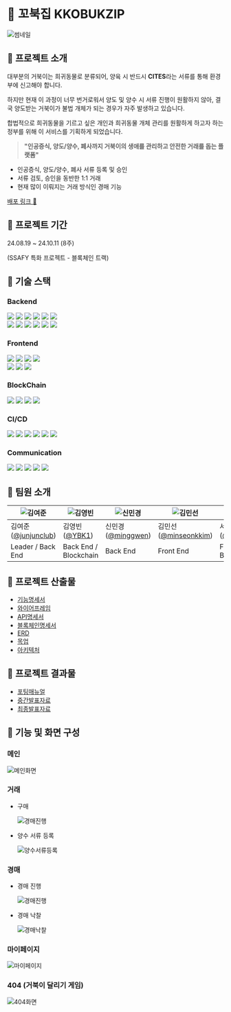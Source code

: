 # 🐢 꼬북집 KKOBUKZIP

![썸네일](./docs/assets/thumbnail.PNG)

## 💚 프로젝트 소개

대부분의 거북이는 희귀동물로 분류되어, 양육 시 반드시 <b>CITES</b>라는 서류를 통해 환경부에 신고해야 합니다.

하지만 현재 이 과정이 너무 번거로워서 양도 및 양수 시 서류 진행이 원활하지 않아, 결국 양도받는 거북이가 불법 개체가 되는 경우가 자주 발생하고 있습니다.

합법적으로 희귀동물을 기르고 싶은 개인과 희귀동물 개체 관리를 원활하게 하고자 하는 정부를 위해 이 서비스를 기획하게 되었습니다.

> **"인공증식, 양도/양수, 폐사까지 거북이의 생애를 관리하고 안전한 거래를 돕는 플랫폼"**

- 인공증식, 양도/양수, 폐사 서류 등록 및 승인
- 서류 검토, 승인을 동반한 1:1 거래
- 현재 많이 이뤄지는 거래 방식인 경매 기능

[배포 링크 🔗](https://j11c107.p.ssafy.io/)

## 💚 프로젝트 기간

24.08.19 ~ 24.10.11 (8주)

(SSAFY 특화 프로젝트 - 블록체인 트랙)

## 💚 기술 스택

### **Backend**

<img src="https://img.shields.io/badge/IntelliJ IDEA-000000?style=for-the-badge&logo=IntelliJ IDEA&logoColor=white"> <img src="https://img.shields.io/badge/SpringBoot_3.3.1-6DB33F?style=for-the-badge&logo=Spring Boot&logoColor=white"> <img src="https://img.shields.io/badge/Spring Data JPA-6DB33F?style=for-the-badge&logo=&logoColor=white"> <img src="https://img.shields.io/badge/Spring Security-6DB33F?style=for-the-badge&logo=Spring Security&logoColor=white"> <img src="https://img.shields.io/badge/Spring Cloud-6DB33F?style=for-the-badge&logo=Spring Colud&logoColor=white"> <img src="https://img.shields.io/badge/Spring Batch-6DB33F?style=for-the-badge&logo=&logoColor=white"> <br> <img src="https://img.shields.io/badge/rabbitmq-FF6600?style=for-the-badge&logo=rabbitmq&logoColor=white"> <img src="https://img.shields.io/badge/Redis-DC382D?style=for-the-badge&logo=Redis&logoColor=white"> <img src="https://img.shields.io/badge/MySQL-4479A1?style=for-the-badge&logo=MySQL&logoColor=white"> <img src = "https://img.shields.io/badge/-MongoDB-13aa52?style=for-the-badge&logo=mongodb&logoColor=white"> <img src="https://img.shields.io/badge/AWS S3-569A31?style=for-the-badge&logo=amazons3&logoColor=white"> <img src="https://img.shields.io/badge/WebSocket-000000?style=for-the-badge&logo=&logoColor=white">

### **Frontend**

<img src="https://img.shields.io/badge/Visual Studio Code-007ACC?style=for-the-badge&logo=Visual Studio Code&logoColor=white"> <img src="https://img.shields.io/badge/Vite_5.3.1-646CFF?style=for-the-badge&logo=Vite&logoColor=white"> <img src="https://img.shields.io/badge/React_18.3.1-61DAFB?style=for-the-badge&logo=React&logoColor=white"> <img src="https://img.shields.io/badge/Typescript_5.2.2-3178C6?style=for-the-badge&logo=Typescript&logoColor=white"> <br> <img src="https://img.shields.io/badge/Tailwind CSS_3.4.4-06B6D4?style=for-the-badge&logo=Tailwind CSS&logoColor=white"> <img src="https://img.shields.io/badge/zustand-000000?style=for-the-badge&logo=&logoColor=white"> <img src="https://img.shields.io/badge/WebSocket-000000?style=for-the-badge&logo=&logoColor=white">

### **BlockChain**

<img src="https://img.shields.io/badge/solidity-363636?style=for-the-badge&logo=solidity&logoColor=white" >
<img src="https://img.shields.io/badge/web3j-F16822?style=for-the-badge" >
<img src="https://img.shields.io/badge/web3.js-F16822?style=for-the-badge&logo=web3dotjs&logoColor=white" > 
<img src="https://img.shields.io/badge/openzeppelin-4E5EE4?style=for-the-badge&logo=openzeppelin&logoColor=white">

### **CI/CD**

<img src="https://img.shields.io/badge/AWS EC2-232F3E?style=for-the-badge&logo=Amazon AWS&logoColor=white"> <img src="https://img.shields.io/badge/Jenkins-D24939?style=for-the-badge&logo=Jenkins&logoColor=white"> <img src="https://img.shields.io/badge/Docker-2496ED?style=for-the-badge&logo=Docker&logoColor=white"> <img src="https://img.shields.io/badge/Docker Compose-2496ED?style=for-the-badge&logo=Docker&logoColor=white"> <img src="https://img.shields.io/badge/NGINX-009639?style=for-the-badge&logo=NGINX&logoColor=white"> <img src="https://img.shields.io/badge/SSL-000000?style=for-the-badge&logo=&logoColor=white">

### **Communication**

<img src="https://img.shields.io/badge/Git(Gitlab)-FCA121?style=for-the-badge&logo=Gitlab&logoColor=white"> <img src="https://img.shields.io/badge/Jira-0052CC?style=for-the-badge&logo=Jira&logoColor=white"> <img src="https://img.shields.io/badge/Notion-000000?style=for-the-badge&logo=Notion&logoColor=white"> <img src="https://img.shields.io/badge/Mattermost-0058CC?style=for-the-badge&logo=Mattermost&logoColor=white"> <img src="https://img.shields.io/badge/Figma-F24E1E?style=for-the-badge&logo=Figma&logoColor=white">

## 💚 팀원 소개

| ![김여준](https://avatars.githubusercontent.com/junjunclub) | ![김영빈](https://avatars.githubusercontent.com/YBK1) | ![신민경](https://avatars.githubusercontent.com/minggwen) | ![김민선](https://avatars.githubusercontent.com/minseonkkim) | ![서규범](https://avatars.githubusercontent.com/goosebbeoms) | ![한세훈](https://avatars.githubusercontent.com/DDARK00) | 
|---------------------------------------------------------------------------------------------------------------|----------------------------------------------------------------------------------------------------|---------------------------------------------------------------------------------------------------------------|-------------------------------------------------------------------------------------------------|--------------------------------------------------------------------------------------------------|--------------------------------------------------------------------------------------------------|
| 김여준([@junjunclub](https://github.com/junjunclub)) | 김영빈([@YBK1](https://github.com/YBK1)) | 신민경([@minggwen](https://github.com/minggwen)) | 김민선([@minseonkkim](https://github.com/minseonkkim)) | 서규범([@goosebbeoms](https://github.com/goosebbeoms)) | 한세훈([@DDARK00](https://github.com/DDARK00)) | 
| Leader / Back End | Back End / Blockchain | Back End | Front End | Front End / Blockchain | Front End |

## 💚 프로젝트 산출물

- [기능명세서](./docs/기능명세서.md)
- [와이어프레임](./docs/와이어프레임.md)
- [API명세서](./docs/API명세서.md)
- [블록체인명세서](./docs/블록체인명세서.md)
- [ERD](./docs/ERD.md)
- [목업](./docs/목업.md)
- [아키텍처](./docs/아키텍처.md)

## 💚 프로젝트 결과물

- [포팅매뉴얼](./exec/)
- [중간발표자료](./docs/꼬북집_중간발표_PPT.pdf)
- [최종발표자료](./docs/꼬북집_최종발표_PPT.pdf)

## 💚 기능 및 화면 구성
### 메인
![메인화면](./docs/assets/메인화면.gif)

### 거래
- 구매

  ![경매진행](./docs/assets/경매진행.gif)

- 양수 서류 등록

  ![양수서류등록](./docs/assets/양수서류등록.gif)

### 경매
- 경매 진행

  ![경매진행](./docs/assets/경매진행.gif)

- 경매 낙찰

  ![경매낙찰](./docs/assets/경매낙찰.gif)

### 마이페이지
![마이페이지](./docs/assets/마이페이지.gif)  

### 404 (거북이 달리기 게임)
![404화면](./docs/assets/404화면.gif)  



